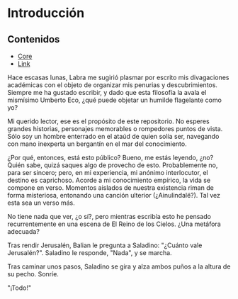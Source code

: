 # Introducción

## Contenidos

* [Core](./lb/core.md)
* [Link](./lb/link.md)

Hace escasas lunas, Labra me sugirió plasmar por escrito mis divagaciones académicas con el objeto de organizar mis penurias y descubrimientos. Siempre me ha gustado escribir, y dado que esta filosofía la avala el mismísimo Umberto Eco, ¿qué puede objetar un humilde flagelante como yo?

Mi querido lector, ese es el propósito de este repositorio. No esperes grandes historias, personajes memorables o rompedores puntos de vista. Sólo soy un hombre enterrado en el ataúd de quien solía ser, navegando con mano inexperta un bergantín en el mar del conocimiento.

¿Por qué, entonces, está esto público? Bueno, me estás leyendo, ¿no? Quién sabe, quizá saques algo de provecho de esto. Probablemente no, para ser sincero; pero, en mi experiencia, mi anónimo interlocutor, el destino es caprichoso. Acorde a mi conocimiento empírico, la vida se compone en verso. Momentos aislados de nuestra existencia riman de forma misteriosa, entonando una canción ulterior (¿Ainulindalë?). Tal vez esta sea un verso más.

No tiene nada que ver, ¿o sí?, pero mientras escribía esto he pensado recurrentemente en una escena de El Reino de los Cielos. ¿Una metáfora adecuada?

Tras rendir Jerusalén, Balian le pregunta a Saladino: "¿Cuánto vale Jerusalén?". Saladino le responde, "Nada", y se marcha.

Tras caminar unos pasos, Saladino se gira y alza ambos puños a la altura de su pecho. Sonríe.

"¡Todo!"

